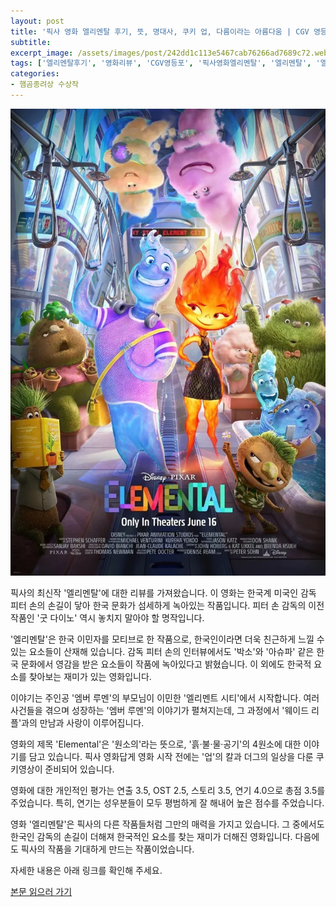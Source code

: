```yaml
---
layout: post
title: '픽사 영화 엘리멘탈 후기, 뜻, 명대사, 쿠키 업, 다름이라는 아름다움 | CGV 영등포점에서'
subtitle: 
excerpt_image: /assets/images/post/242dd1c113e5467cab76266ad7689c72.webp
tags: ['엘리멘탈후기', '영화리뷰', 'CGV영등포', '픽사영화엘리멘탈', '엘리멘탈', '엘리멘탈쿠키', '엘리멘탈명대사', '서이추환영']
categories: 
- 햄곰종려상 수상작
---
```


![메인 이미지](/assets/images/post/242dd1c113e5467cab76266ad7689c72.webp)

픽사의 최신작 '엘리멘탈'에 대한 리뷰를 가져왔습니다. 이 영화는 한국계 미국인 감독 피터 손의 손길이 닿아 한국 문화가 섬세하게 녹아있는 작품입니다. 피터 손 감독의 이전 작품인 '굿 다이노' 역시 놓치지 말아야 할 명작입니다. 

'엘리멘탈'은 한국 이민자를 모티브로 한 작품으로, 한국인이라면 더욱 친근하게 느낄 수 있는 요소들이 산재해 있습니다. 감독 피터 손의 인터뷰에서도 '박소'와 '아슈파' 같은 한국 문화에서 영감을 받은 요소들이 작품에 녹아있다고 밝혔습니다. 이 외에도 한국적 요소를 찾아보는 재미가 있는 영화입니다.

이야기는 주인공 '엠버 루멘'의 부모님이 이민한 '엘리멘트 시티'에서 시작합니다. 여러 사건들을 겪으며 성장하는 '엠버 루멘'의 이야기가 펼쳐지는데, 그 과정에서 '웨이드 리플'과의 만남과 사랑이 이루어집니다.

영화의 제목 'Elemental'은 '원소의'라는 뜻으로, '흙·불·물·공기'의 4원소에 대한 이야기를 담고 있습니다. 픽사 영화답게 영화 시작 전에는 '업'의 칼과 더그의 일상을 다룬 쿠키영상이 준비되어 있습니다.

영화에 대한 개인적인 평가는 연출 3.5, OST 2.5, 스토리 3.5, 연기 4.0으로 총점 3.5를 주었습니다. 특히, 연기는 성우분들이 모두 평범하게 잘 해내어 높은 점수를 주었습니다. 

영화 '엘리멘탈'은 픽사의 다른 작품들처럼 그만의 매력을 가지고 있습니다. 그 중에서도 한국인 감독의 손길이 더해져 한국적인 요소를 찾는 재미가 더해진 영화입니다. 다음에도 픽사의 작품을 기대하게 만드는 작품이었습니다.

자세한 내용은 아래 링크를 확인해 주세요.

[본문 읽으러 가기](https://m.blog.naver.com/ham_eaten_jellybear/223197972388)
